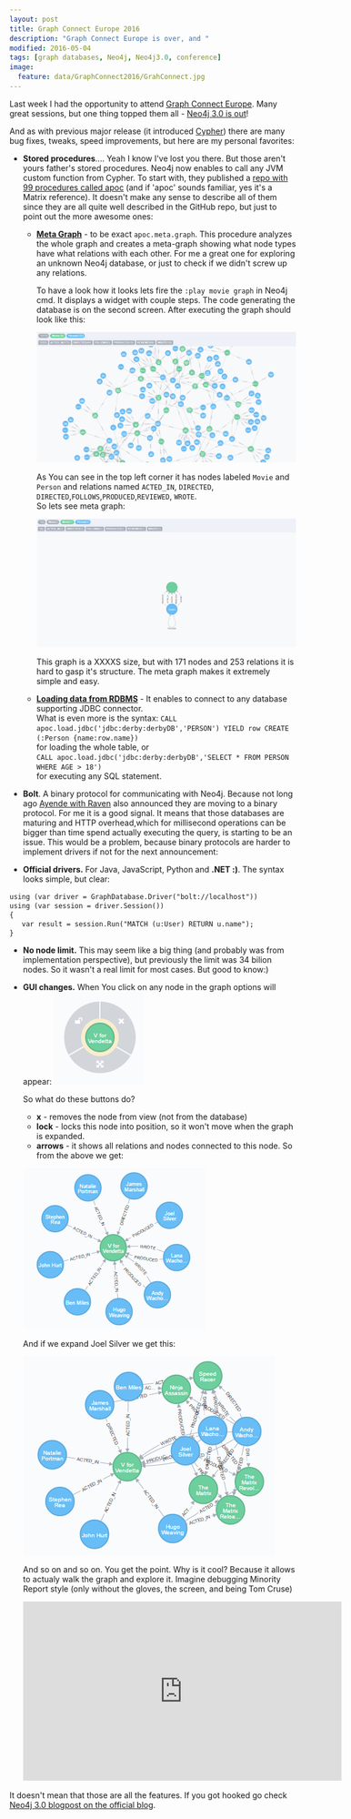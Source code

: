 ```yaml
---
layout: post
title: Graph Connect Europe 2016
description: "Graph Connect Europe is over, and "
modified: 2016-05-04
tags: [graph databases, Neo4j, Neo4j3.0, conference]
image:
  feature: data/GraphConnect2016/GrahConnect.jpg 
---
```

Last week I had the opportunity to attend [Graph Connect Europe](http://graphconnect.com/). Many great sessions, but one thing topped them all - [Neo4j 3.0 is out](http://neo4j.com/release-notes/neo4j-3-0-0/)!

And as with previous major release (it introduced [Cypher](http://neo4j.com/developer/cypher-query-language/)) there are many bug fixes, tweaks, speed improvements, but here are my personal favorites:
<!--MORE-->

- **Stored procedures**.... Yeah I know I've lost you there. But those aren't yours father's stored procedures. Neo4j now enables to call any JVM custom function from Cypher. To start with, they published a [repo with 99 procedures called apoc](https://github.com/neo4j-contrib/neo4j-apoc-procedures) (and if 'apoc' sounds familiar, yes it's a Matrix reference). It doesn't make any sense to describe all of them since they are all quite well described in the GitHub repo, but just to point out the more awesome ones:
	- [**Meta Graph**](https://github.com/neo4j-contrib/neo4j-apoc-procedures#meta-graph) - to be exact `apoc.meta.graph`. This procedure analyzes the whole graph and creates a meta-graph showing what node types have what relations with each other. For me a great one for exploring an unknown Neo4j database, or just to check if we didn't screw up any relations. 
	
		To have a look how it looks lets fire the `:play movie graph` in Neo4j cmd. It displays a widget with couple steps. The code generating the database is on the second screen. After executing the graph should look like this:

		![](/data/GraphConnect2016/MovieDatabase.png)
	 
		As You can see in the top left corner it has nodes labeled `Movie` and `Person` and relations named `ACTED_IN`, `DIRECTED`, `DIRECTED`,`FOLLOWS`,`PRODUCED`,`REVIEWED`, `WROTE`.<br/>
		So lets see meta graph:

		![](/data/GraphConnect2016/MovieDatabase_metagraph.png)
		
		This graph is a XXXXS size, but with 171 nodes and 253 relations it is hard to gasp it's structure. The meta graph makes it extremely simple and easy.
	
	- [**Loading data from RDBMS**](https://github.com/neo4j-contrib/neo4j-apoc-procedures#loading-data-from-rdbms) - It enables to connect to any database supporting JDBC connector.<br/>
	What is even more is the syntax:
		`CALL apoc.load.jdbc('jdbc:derby:derbyDB','PERSON') YIELD row CREATE (:Person {name:row.name})` <br/>
	for loading the whole table, or<br/>
		`CALL apoc.load.jdbc('jdbc:derby:derbyDB','SELECT * FROM PERSON WHERE AGE > 18')`<br/>
	for executing any SQL statement. 
  
- **Bolt**. A binary protocol for communicating with Neo4j. Because not long ago [Ayende with Raven](https://ayende.com/blog/173890/the-design-of-ravendb-4-0-over-the-wire-protocol) also announced they are moving to a binary protocol. For me it is a good signal. It means that those databases are maturing and HTTP overhead,which for millisecond operations can be bigger than time spend actually executing the query, is starting to be an issue. This would be a problem, because binary protocols are harder to implement drivers if not for the next announcement:
 
- **Official drivers.** For Java, JavaScript, Python and **.NET :)**. The syntax looks simple, but clear:
<pre><code class="csharp">using (var driver = GraphDatabase.Driver("bolt://localhost"))
using (var session = driver.Session())
{
   var result = session.Run("MATCH (u:User) RETURN u.name");
}
</code></pre>

- **No node limit.** This may seem like a big thing (and probably was from implementation perspective), but previously the limit was 34 bilion nodes. So it wasn't a real limit for most cases. But good to know:)
   
- **GUI changes.** When You click on any node in the graph options will appear: 
	![](/data/GraphConnect2016/NodeOptions.png)

	So what do these buttons do?

	- **x** - removes the node from view (not from the database)
	- **lock** - locks this node into position, so it won't move when the graph is expanded.
	- **arrows** -  it shows all relations and nodes connected to this node. So from the above we get:
	
	![](/data/GraphConnect2016/NodeExpanded.png)
 	
	And if we expand Joel Silver we get this:

	![](/data/GraphConnect2016/NodeExpanded2.png)
	 
	And so on and so on. You get the point. Why is it cool? Because it allows to actualy walk the graph and explore it. Imagine debugging Minority Report style (only without the gloves, the screen, and being Tom Cruse)
	
	<iframe width="560" height="315" src="https://www.youtube.com/embed/PJqbivkm0Ms" frameborder="0" allowfullscreen></iframe>

It doesn't mean that those are all the features. If you got hooked go check [Neo4j 3.0 blogpost on the official blog](http://neo4j.com/blog/neo4j-3-0-massive-scale-developer-productivity/).